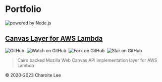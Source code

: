 # Portfolio

![powered by Node.js](https://nodejs.org/static/logos/nodejsDark.svg)

## [Canvas Layer for AWS Lambda](https://charoitel.github.io/lambda-layer-canvas-nodejs/)

![GitHub](https://img.shields.io/github/license/charoitel/lambda-layer-canvas-nodejs)&nbsp;&nbsp;![Watch on GitHub](https://img.shields.io/github/watchers/charoitel/lambda-node-canvas.svg?style=social)&nbsp;&nbsp;![Fork on GitHub](https://img.shields.io/github/forks/charoitel/lambda-node-canvas.svg?style=social)&nbsp;&nbsp;![Star on GitHub](https://img.shields.io/github/stars/charoitel/lambda-node-canvas.svg?style=social)

> Cairo backed Mozilla Web Canvas API implementation layer for AWS Lambda

© 2020-2023 Charoite Lee
